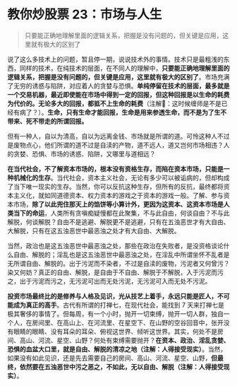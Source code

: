 # 教你炒股票 23：市场与人生

> 只要能正确地理解里面的逻辑关系，把握是没有问题的，但关键是应用，这里就有极大的区别了

说了这么多技术上的问题，暂且停一期，说说技术外的事情。技术只是最粗浅的东西，同样的技术，在纯技术的层面，在不同人的理解中，**只要能正确地理解里面的逻辑关系，把握是没有问题的，但关键是应用，这里就有极大的区别了**。市场充满了无穷的诱惑与陷阱，对应着人的贪婪与恐惧。**单纯停留在技术的层面，最多就是一个交易机器，最近即使能在市场中得到一定的回报，但这种回报是以生命的耗费为代价的。无论多大的回报，都抵不上生命的耗费**（注解🐷：这时候缠师是不是已经有病了？）。**生命，只有生命才能回报，生命是用来参透生命，而不是为了生不带来、死不带走的所谓回报。**

但有一种人，自以为清高，自以为远离金钱、市场就是所谓的道。可怜这种人不过是废物点心，他们所谓的道不过是自渎的产物，道不远人，道又岂何市场相违？人的贪婪、恐惧、市场的诱惑、陷阱，又哪里与道相远？

**在当代社会，不了解资本市场的，根本没有资格生存，而陷在资本市场，只能是一种机械化的生存**。当代社会，资本主义社会，无论有多少可以被诟病的，但却构成了当下唯一现实的生存。当然，你可以反抗这种生存，但所有的反抗，最终都将资本主义化，就如同道德资本、权力资本的游戏之于资本的游戏一般。了解、参与资本市场，**除了以此兜住那天上的馅饼等小算计外，更因为这资本、这资本市场是人类当下的命运**，人类所有贪嗔痴疑慢都在此聚集，不与此自由，何谈自由？不与此解脱，何谈解脱？自由不是逃避、解脱更不是逃避，只有在五浊恶世才有大自由、大解脱，只有在这五浊恶世中最恶浊之处才有大自由、大解脱。

当然，政治也是这五浊恶世中最恶浊之处，那些在政治在失败者，是没资格谈论什么自由、解脱的；淫乱也是这五浊恶世中最恶浊之处，在淫乱中所谓坐怀不乱者是无所谓自由、解脱的。出于污泥而不染者，不过是自渎的废物，污泥者又何曾污？染又何妨？真正的自由、解脱，是自由于不自由、解脱于不解脱，入于污泥而污之，出于污泥而污之，无污泥可出而无处污泥，无污泥可入而无处不污泥。

**投资市场最终比的是修养与人格及见识，光从技艺上着手，永远只能是匠人，不可能成为真正的高手**。古代有所谓的打禅七，在现代社会，能找到 7 天来打禅七是极其奢侈的事情了。但每周，有一个小时，抛开一切束缚，抛开一切人群，独自一个人，在房间里、在高山上、在河流里、在星空下、在山野的空谷回音中，张开没有眼睛的眼睛、没有耳朵的耳朵、俯视这世界、倾听这世界。其实，何处不是房间、高山、河流、星空、山野？何处有束缚需要抛开？**在资本、政治、淫乱贪婪、恐惧的血盆大口里，就是自由、解脱的清凉之地（注解：人得接受现实）**。当然，如果没有如此见识，还是先去需要自己的房间、高山、河流、星空、山野，**但最终，依然要在五浊恶世中污之恶之，不如此，无以自由、解脱（注解：人得接受现实）**。
